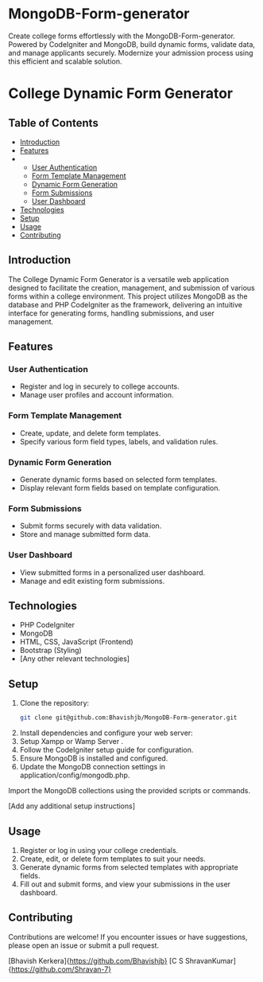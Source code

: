 # MongoDB-Form-generator
Create college forms effortlessly with the MongoDB-Form-generator. Powered by CodeIgniter and MongoDB, build dynamic forms, validate data, and manage applicants securely. Modernize your admission process using this efficient and scalable solution.

# College Dynamic Form Generator


## Table of Contents

- [Introduction](#introduction)
- [Features](#features)
- - [User Authentication](#user-authentication)
  - [Form Template Management](#form-template-management)
  - [Dynamic Form Generation](#dynamic-form-generation)
  - [Form Submissions](#form-submissions)
  - [User Dashboard](#user-dashboard)
- [Technologies](#technologies)
- [Setup](#setup)
- [Usage](#usage)
- [Contributing](#contributing)

## Introduction

The College Dynamic Form Generator is a versatile web application designed to facilitate the creation, management, and submission of various forms within a college environment. This project utilizes MongoDB as the database and PHP CodeIgniter as the framework, delivering an intuitive interface for generating forms, handling submissions, and user management.

## Features

### User Authentication

- Register and log in securely to college accounts.
- Manage user profiles and account information.

### Form Template Management

- Create, update, and delete form templates.
- Specify various form field types, labels, and validation rules.

### Dynamic Form Generation

- Generate dynamic forms based on selected form templates.
- Display relevant form fields based on template configuration.

### Form Submissions

- Submit forms securely with data validation.
- Store and manage submitted form data.

### User Dashboard

- View submitted forms in a personalized user dashboard.
- Manage and edit existing form submissions.

## Technologies

- PHP CodeIgniter
- MongoDB
- HTML, CSS, JavaScript (Frontend)
- Bootstrap (Styling)
- [Any other relevant technologies]

## Setup

1. Clone the repository:
   ```bash
   git clone git@github.com:Bhavishjb/MongoDB-Form-generator.git
2. Install dependencies and configure your web server:
3. Setup Xampp or Wamp Server .
4. Follow the CodeIgniter setup guide for configuration.
5. Ensure MongoDB is installed and configured.
6. Update the MongoDB connection settings in application/config/mongodb.php.

Import the MongoDB collections using the provided scripts or commands.

[Add any additional setup instructions]

## Usage
1. Register or log in using your college credentials.
2. Create, edit, or delete form templates to suit your needs.
3. Generate dynamic forms from selected templates with appropriate fields.
4. Fill out and submit forms, and view your submissions in the user dashboard.

## Contributing

Contributions are welcome! If you encounter issues or have suggestions, please open an issue or submit a pull request.

[Bhavish Kerkera]{https://github.com/Bhavishjb}
[C S ShravanKumar]{https://github.com/Shravan-7}